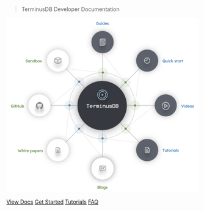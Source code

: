 <br>

> TerminusDB Developer Documentation
<!-- background image -->
<p>
    <img src="../../img/diagrams/terminusdb-cover-page.png"/>
</p>

<!--
![Discord](https://img.shields.io/discord/689805612053168129?label=Discord&logo=Discord&color=gray) 
![Docker Pulls](https://img.shields.io/docker/pulls/terminusdb/terminusdb-server?logo=Docker&color=gray) 
![Discourse topics](https://img.shields.io/discourse/topics?logo=Discourse&server=https%3A%2F%2Fdiscuss.terminusdb.com%2F&&color=gray) 
![GitHub commit activity](https://img.shields.io/github/commit-activity/m/terminusdb/terminusdb?logo=GitHub&color=gray) 
![GitHub](https://img.shields.io/github/license/terminusdb/terminusdb?logo=apache&color=gray) 
![GitHub release (latest by date)](https://img.shields.io/github/v/release/terminusdb/terminusdb?color=gray)
-->

[View Docs](overviews/introduction)
[Get Started](get-started)
[Tutorials](#docsify)
[FAQ](#docsify)
